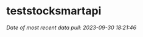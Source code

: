 
<!-- README.md is generated from README.Rmd. Please edit that file -->

# teststocksmartapi

*Date of most recent data pull: 2023-09-30 18:21:46*

